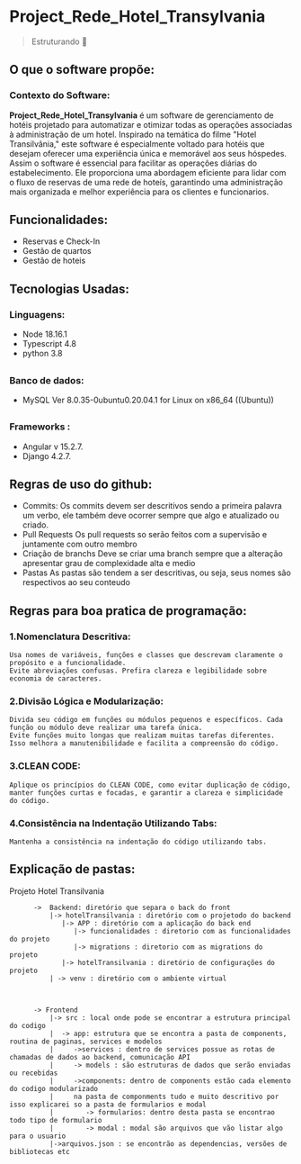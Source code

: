 ## <h1>Project_Rede_Hotel_Transylvania</h1>

> Estruturando 🤔

## <h2>O que o software propõe:</h2>

  <h3>Contexto do Software: </h3>

  <strong>Project_Rede_Hotel_Transylvania</strong> é um software de gerenciamento de hotéis projetado para automatizar e otimizar todas as operações associadas à administração de um hotel. Inspirado na temática do filme "Hotel Transilvânia," este software é especialmente voltado para hotéis que desejam oferecer uma experiência única e memorável aos seus hóspedes. Assim o software é essencial para facilitar as operações diárias do estabelecimento. Ele proporciona uma abordagem eficiente para lidar com o fluxo de reservas de uma rede de hoteís, garantindo uma administração mais organizada e melhor experiência para os clientes e funcionarios.
  
  
## <h2>Funcionalidades:</h2>
  
  + Reservas e Check-In
  + Gestão de quartos
  + Gestão de hoteis 
    
## <h2>Tecnologias Usadas:</h2>
 <h3>Linguagens:</h3>

  + Node 18.16.1               
  + Typescript 4.8
  + python 3.8
   
##  <h3>Banco de dados:</h3>

  + MySQL Ver 8.0.35-0ubuntu0.20.04.1 for Linux on x86_64 ((Ubuntu))

##  <h3>Frameworks :</h3>
  
  + Angular v 15.2.7.
  + Django 4.2.7.

## <h2>Regras de uso do github:</h2>

  + Commits:
  Os commits devem ser descritivos sendo a primeira palavra um verbo, ele também deve ocorrer sempre que algo e atualizado ou criado.
  + Pull Requests
  Os pull requests so serão feitos com a supervisão e juntamente com outro membro
  + Criação de branchs
  Deve se criar uma branch sempre que a alteração apresentar grau de complexidade alta e medio
  + Pastas
  As pastas são tendem a ser descritivas, ou seja, seus nomes são respectivos ao seu conteudo

## <h2>Regras para boa pratica de programação:</h2>

<h3>1.Nomenclatura Descritiva:</h3>
  
    Usa nomes de variáveis, funções e classes que descrevam claramente o propósito e a funcionalidade.
    Evite abreviações confusas. Prefira clareza e legibilidade sobre economia de caracteres.
    
<h3>2.Divisão Lógica e Modularização:</h3>
  
    Divida seu código em funções ou módulos pequenos e específicos. Cada função ou módulo deve realizar uma tarefa única.
    Evite funções muito longas que realizam muitas tarefas diferentes. Isso melhora a manutenibilidade e facilita a compreensão do código.

<h3>3.CLEAN CODE:</h3>

    Aplique os princípios do CLEAN CODE, como evitar duplicação de código, manter funções curtas e focadas, e garantir a clareza e simplicidade do código.

<h3>4.Consistência na Indentação Utilizando Tabs:</h3>
  
    Mantenha a consistência na indentação do código utilizando tabs.

## <h2>Explicação de pastas:</h2>


  Projeto Hotel Transilvania
  
          ->  Backend: diretório que separa o back do front
              |-> hotelTransilvania : diretório com o projetodo do backend
                 |-> APP : diretório com a aplicação do back end
                    |-> funcionalidades : diretorio com as funcionalidades do projeto
                    |-> migrations : diretorio com as migrations do projeto
                 |-> hotelTransilvania : diretório de configurações do projeto
              | -> venv : diretório com o ambiente virtual



          -> Frontend
              |-> src : local onde pode se encontrar a estrutura principal do codigo 
              |  -> app: estrutura que se encontra a pasta de components, routina de paginas, services e modelos
              |     ->services : dentro de services possue as rotas de chamadas de dados ao backend, comunicação API
              |     -> models : são estruturas de dados que serão enviadas ou recebidas
              |     ->components: dentro de components estão cada elemento do codigo modularizado
              |     na pasta de componments tudo e muito descritivo por isso explicarei so a pasta de formularios e modal
              |        -> formularios: dentro desta pasta se encontrao todo tipo de formulario
              |        -> modal : modal são arquivos que vão listar algo para o usuario 
              |->arquivos.json : se encontrão as dependencias, versões de bibliotecas etc
